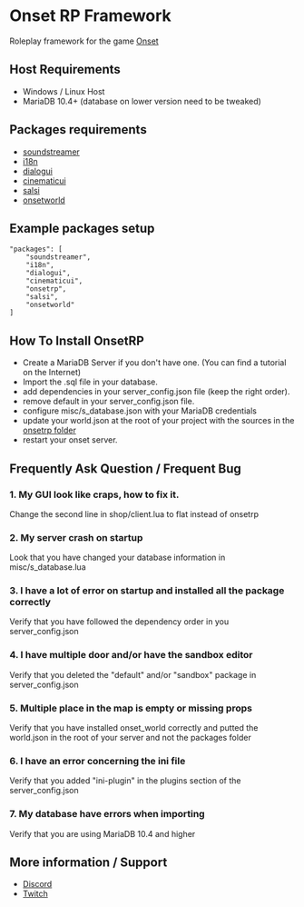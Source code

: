 # Onset RP Framework

Roleplay framework for the game [Onset](https://store.steampowered.com/app/1105810/Onset/)

## Host Requirements

- Windows / Linux Host
- MariaDB 10.4+ (database on lower version need to be tweaked)

## Packages requirements

- [soundstreamer](https://github.com/Sheaven/SoundStreamer)
- [i18n](https://github.com/OnfireNetwork/i18n)
- [dialogui](https://github.com/OnfireNetwork/dialogui)
- [cinematicui](https://github.com/rdlh/cinematicui)
- [salsi](https://github.com/Onset-RP/salsi)
- [onsetworld](https://github.com/Onset-RP/onsetworld)

## Example packages setup
```
"packages": [
    "soundstreamer",
    "i18n",
    "dialogui",
    "cinematicui",
    "onsetrp",
    "salsi",
    "onsetworld"
]
```

## How To Install OnsetRP

- Create a MariaDB Server if you don't have one. (You can find a tutorial on the Internet)
- Import the .sql file in your database.
- add dependencies in your server_config.json file (keep the right order).
- remove default in your server_config.json file.
- configure misc/s_database.json with your MariaDB credentials
- update your world.json at the root of your project with the sources in the [onsetrp folder](https://github.com/frederic2ec/onsetrp/blob/master/world.json)
- restart your onset server.

## Frequently Ask Question / Frequent Bug
### 1. My GUI look like craps, how to fix it.
Change the second line in shop/client.lua to flat instead of onsetrp
### 2. My server crash on startup
Look that you have changed your database information in misc/s_database.lua
### 3. I have a lot of error on startup and installed all the package correctly
Verify that you have followed the dependency order in you server_config.json
### 4. I have multiple door and/or have the sandbox editor
Verify that you deleted the "default" and/or "sandbox" package in server_config.json
### 5. Multiple place in the map is empty or missing props
Verify that you have installed onset_world correctly and putted the world.json in the root of your server and not the packages folder
### 6. I have an error concerning the ini file
Verify that you added "ini-plugin" in the plugins section of the server_config.json
### 7. My database have errors when importing
Verify that you are using MariaDB 10.4 and higher

## More information / Support

- [Discord](https://discord.gg/ejRhqMF)
- [Twitch](https://twitch.tv/frederiic2ec)
